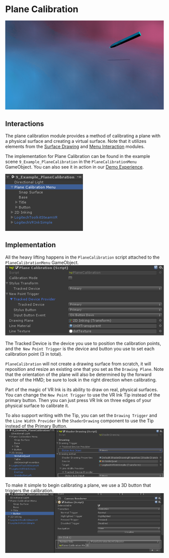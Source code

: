 # Plane Calibration

![Calibration World Banner](../Images/Toolkit/PlaneCalibration/Banner_PlaneCalibration.gif)

## Interactions

The plane calibration module provides a method of calibrating a plane with a physical surface and creating a virtual surface. Note that it utilizes elements from the [Surface Drawing](./SurfaceDrawing.md) and [Menu Interaction](./MenuInteraction.md) modules.

The implementation for Plane Calibration can be found in the example scene `9_Example_PlaneCalibration` in the `PlaneCalibrationMenu` GameObject.
You can also see it in action in our [Demo Experience](../DemoExperience/Readme.md).

![Hierarchy Calibration Interaction](../Images/Toolkit/PlaneCalibration/Hierarchy_CalibrationInteraction.png)

## Implementation

All the heavy lifting happens in the `PlaneCalibration` script attached to the `PlaneCalibrationMenu` GameObject.
<br>
![Inspector Plane Calibration](../Images/Toolkit/PlaneCalibration/Inspector_PlaneCalibration.png)


The Tracked Device is the device you use to position the calibration points, and the` New Point Trigger` is the device and button you use to set each calibration point (3 in total).

`PlaneCalibration` will not create a drawing surface from scratch, it will reposition and resize an existing one that you set as the `Drawing Plane`. Note that the orientation of the plane will also be determined by the forward vector of the HMD; be sure to look in the right direction when calibrating.

Part of the magic of VR Ink is its ability to draw on real, physical surfaces. You can change the `New Point Trigger` to use the VR Ink Tip instead of the primary button. Then you can just press VR Ink on three edges of your physical surface to calibrate it.

To also support writing with the Tip, you can set the `Drawing Trigger` and the `Line Width Provider` in the `ShaderDrawing` component to use the Tip instead of the Primary Button.
<br>
![Inspector Shader Drawing](../Images/Toolkit/PlaneCalibration/Inspector_ShaderDrawing.png)

To make it simple to begin calibrating a plane, we use a 3D button that triggers the calibration.
<br>
![Inspector Calibration Button](../Images/Toolkit/PlaneCalibration/Inspector_CalibrationButton.png)

